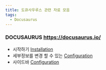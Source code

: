 ```yaml
---
title: 도큐사우루스 관련 자료 모음
tags:
  - Docusaurus
---
```


### DOCUSAURUS https://docusaurus.io/

- 시작하기 [Installation](https://docusaurus.io/docs/installation)
- 세부정보를 변경 할 수 있는 [Configuration](https://docusaurus.io/docs/configuration)
- 사이드바 [Configuration](https://docusaurus.io/docs/sidebar)

